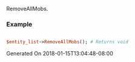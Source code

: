 RemoveAllMobs.
### Example

```perl

$entity_list->RemoveAllMobs(); # Returns void
```


Generated On 2018-01-15T13:04:48-08:00